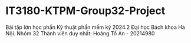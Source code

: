 # IT3180-KTPM-Group32-Project
Bài tập lớn học phần Kỹ thuật phần mềm kỳ 2024.2 Đại học Bách khoa Hà Nội.
Nhóm 32
Thành viên duy nhất: Hoàng Tố An - 20214980
